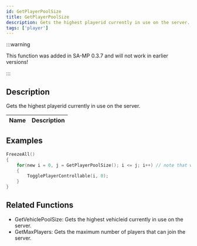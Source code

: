 ```yaml
---
id: GetPlayerPoolSize
title: GetPlayerPoolSize
description: Gets the highest playerid currently in use on the server.
tags: ['player']
---
```


<TagLinks />

:::warning

This function was added in SA-MP 0.3.7 and will not work in earlier versions!

:::

## Description

Gets the highest playerid currently in use on the server.


| Name | Description |
|------|-------------|


## Examples


```c
FreezeAll()
{
    for(new i = 0, j = GetPlayerPoolSize(); i <= j; i++) // note that we assign the return value to a new variable (j) to avoid calling the function with each iteration
    {
        TogglePlayerControllable(i, 0);
    }
}
```


## Related Functions


-  GetVehiclePoolSize: Gets the highest vehicleid currently in use on the server.
-  GetMaxPlayers: Gets the maximum number of players that can join the server.